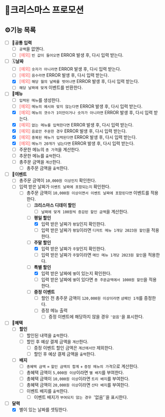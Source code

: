 # 🎄크리스마스 프로모션

## ⚙️기능 목록
- [ ] 🔣**공통 입력**
    - [ ] `공백`을 없앤다.
    - [ ] <span style="color: #FC8C8C">**[예외]**</span> `빈 값이 들어오면` ERROR 발생 후, 다시 입력 받는다.
- [ ] 🗓️**날짜**
    - [ ] <span style="color: #FC8C8C">**[예외]**</span> `숫자가 아니라면` ERROR 발생 후, 다시 입력 받는다.
    - [ ] <span style="color: #FC8C8C">**[예외]**</span> `음수라면` ERROR 발생 후, 다시 입력 받는다.
    - [x] <span style="color: #FC8C8C">**[예외]**</span> `해당 월의 날짜를 벗어나면` ERROR 발생 후, 다시 입력 받는다.
    - [ ] `해당 날짜에 맞게` 이벤트를 반환한다.
- [ ] 🥘**메뉴**
    - [ ] `입력된 메뉴`를 생성한다.
    - [ ] <span style="color: #FC8C8C">**[예외]**</span> `메뉴의 예시와 맞지 않는다면` ERROR 발생 후, 다시 입력 받는다.
    - [x] <span style="color: #FC8C8C">**[예외]**</span> `메뉴의 갯수가 1미만이거나 숫자가 아니라면` ERROR 발생 후, 다시 입력 받는다.
    - [x] <span style="color: #FC8C8C">**[예외]**</span> `없는 메뉴를 입력한다면` ERROR 발생 후, 다시 입력 받는다.
    - [x] <span style="color: #FC8C8C">**[예외]**</span> `음료만 주문한 경우` ERROR 발생 후, 다시 입력 받는다.
    - [x] <span style="color: #FC8C8C">**[예외]**</span> `중복된 메뉴가 입력된다면` ERROR 발생 후, 다시 입력 받는다.
    - [x] <span style="color: #FC8C8C">**[예외]**</span> `메뉴가 20개가 넘는다면` ERROR 발생 후, 다시 입력 받는다.
    - [ ] 주문한 메뉴의 `총 가격`을 계산한다.
    - [ ] 추문한 메뉴를 `출력`한다.
    - [ ] 총주문 금액을 `계산`한다.
        - [ ] 총주문 금액을 `출력`한다. 
- [ ] 🎈**이벤트**
    - [ ] 총주문 금액이 `10,000원 이상인지` 확인한다.
    - [ ] 입력 받은 날짜가 `이벤트 날짜에 포함되는지` 확인한다.
        - [ ] 총주문 금액이 `10,000원 이상이면서 이벤트 날짜에 포함된다면` 이벤트를 적용한다. 
            - [ ] **크리스마스 디데이 할인**
                - [ ] `날짜에 맞게 100원씩 증감된 할인 금액`을 계산한다.
            - [ ] **평일 할인**
                - [x] 입력 받은 날짜가 `평일`인지 확인한다.
                - [ ] 입력 받은 날짜가 `평일`이라면 `디저트 메뉴 1개당 2023원 할인`을 적용한다.
            - [ ] **주말 할인**
                - [x] 입력 받은 날짜가 `주말`인지 확인한다.
                - [ ] 입력 받은 날짜가 `주말`이라면 `메인 메뉴 1개당 2023원 할인`을 적용한다.
            - [ ] **특별 할인**
                - [x] 입력 받은 날짜에 `별`이 있는지 확인한다.
                - [ ] 입력 받은 날짜에 `별`이 있다면 `총 주문금액에서 1000원 할인`을 적용한다.
            - [ ] **증정 이벤트**
                - [ ] 할인 전 총주문 금액이 `120,000원 이상이라면` `샴페인 1개`를 증정한다.
                - [ ] 증정 메뉴 출력 
                    - [ ] 증정 이벤트에 해당하지 않을 경우 `'없음'`을 표시한다.
- [ ] 🎉**혜택**
    - [ ] **할인**
      - [ ] 할인된 내역을 `출력`한다. 
      - [ ] 할인 후 예상 결제 금액을 `계산`한다.
          - [ ] 증정 이벤트 할인 금액은 `계산에서만` 제외한다.
          - [ ] 할인 후 예상 결제 금액을 `출력`한다.
    - [ ] **배지** 
       - [ ] `총혜택 금액` = `할인 금액의 합계` + `증정 메뉴의 가격`으로 계산한다.
       - [ ] 총혜택 금액이 `5,000원 이상`이라면 `별 배지`를 부여한다.
       - [ ] 총혜택 금액이 `10,000원 이상`이라면 `트리 배지`를 부여한다.
       - [ ] 총혜택 금액이 `20,000원 이상`이라면 `산타 배지`를 부여한다.
       - [ ] 이벤트 배지를 `출력`한다.
           - [ ] 이벤트 배지가 `부여되지 않는 경우 `'없음'`을 표시한다.
- [ ] **달력**
    - [x] 별이 있는 날짜를 셋팅한다.